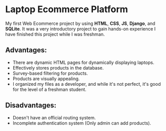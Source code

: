 # Laptop Ecommerce Platform

My first Web Ecommerce project by using **HTML**, **CSS**, **JS**, **Django**, and **SQLite**. It was a very introductory project to gain hands-on experience I have finished this project while I was freshman.

## Advantages:
- There are dynamic HTML pages for dynamically displaying laptops.
- Effectively stores products in the database.
- Survey-based filtering for products.
- Products are visually appealing.
- I organized my files as a developer, and while it's not perfect, it's good for the level of a freshman student.

## Disadvantages:
- Doesn't have an official routing system.
- Incomplete authentication system (Only admin can add products).
